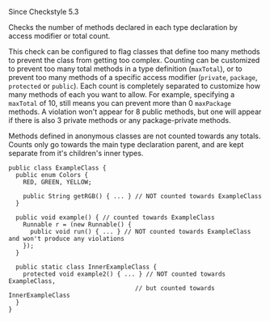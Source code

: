 Since Checkstyle 5.3

Checks the number of methods declared in each type declaration by access modifier or total count.

This check can be configured to flag classes that define too many methods to prevent the class from getting too complex. Counting can be customized to prevent too many total methods in a type definition (`maxTotal`), or to prevent too many methods of a specific access modifier (`private`, `package`, `protected` or `public`). Each count is completely separated to customize how many methods of each you want to allow. For example, specifying a `maxTotal` of 10, still means you can prevent more than 0 `maxPackage` methods. A violation won't appear for 8 public methods, but one will appear if there is also 3 private methods or any package-private methods.

Methods defined in anonymous classes are not counted towards any totals. Counts only go towards the main type declaration parent, and are kept separate from it's children's inner types.

    public class ExampleClass {
      public enum Colors {
        RED, GREEN, YELLOW;
    
        public String getRGB() { ... } // NOT counted towards ExampleClass
      }
    
      public void example() { // counted towards ExampleClass
        Runnable r = (new Runnable() {
          public void run() { ... } // NOT counted towards ExampleClass and won't produce any violations
        });
      }
    
      public static class InnerExampleClass {
        protected void example2() { ... } // NOT counted towards ExampleClass,
                                       // but counted towards InnerExampleClass
      }
    }